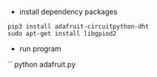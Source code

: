 * install dependency packages

```
pip3 install adafruit-circuitpython-dht
sudo apt-get install libgpiod2
```

* run program

``
python adafruit.py
```
